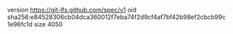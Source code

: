 version https://git-lfs.github.com/spec/v1
oid sha256:e84528306cb04dca360012f7eba74f2d9cf4af7bf42b98ef2cbcb99c1e96fc1d
size 4050
